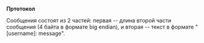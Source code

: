 **Пртотокол**

Сообщения состоят из 2 частей: первая -- длина второй части сообщения (4 байта в формате big endian), и вторая -- текст в формате "<time> [username]: message".



